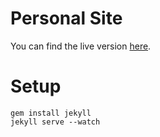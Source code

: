# Personal Site

You can find the live version [here][site].

# Setup

```shell
gem install jekyll
jekyll serve --watch
```

[site]: http://eudoxia.me/
